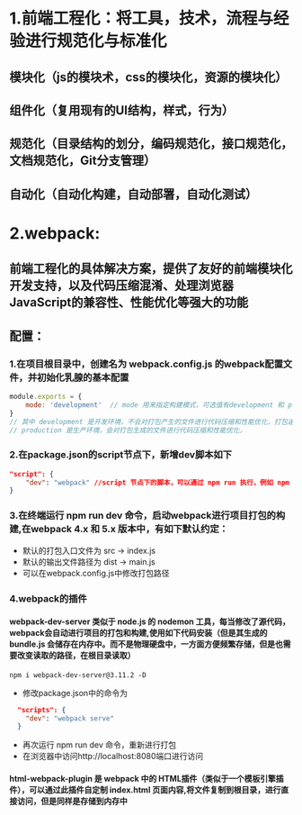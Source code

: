# 1.前端工程化：将工具，技术，流程与经验进行规范化与标准化
## 模块化（js的模块术，css的模块化，资源的模块化）
## 组件化（复用现有的UI结构，样式，行为）
## 规范化（目录结构的划分，编码规范化，接口规范化，文档规范化，Git分支管理）
## 自动化（自动化构建，自动部署，自动化测试）
# 2.webpack:
## 前端工程化的具体解决方案，提供了友好的前端模块化开发支持，以及代码压缩混淆、处理浏览器JavaScript的兼容性、性能优化等强大的功能
## 配置：
### 1.在项目根目录中，创建名为 webpack.config.js 的webpack配置文件，并初始化乳腺的基本配置
```JavaScript
module.exports = {
    mode: 'development'  // mode 用来指定构建模式，可选值有development 和 production
}
// 其中 development 是开发环境，不会对打包产生的文件进行代码压缩和性能优化，打包速度快，适合在开发阶段使用
// production 是生产环境，会对打包生成的文件进行代码压缩和性能优化，
```
### 2.在package.json的script节点下，新增dev脚本如下
```json
"script": {
    "dev": "webpack" //script 节点下的脚本，可以通过 npm run 执行，例如 npm run dev
}
```
### 3.在终端运行 npm run dev 命令，启动webpack进行项目打包的构建,在webpack 4.x 和 5.x 版本中，有如下默认约定：
- 默认的打包入口文件为 src -> index.js
- 默认的输出文件路径为 dist -> main.js 
- 可以在webpack.config.js中修改打包路径
### 4.webpack的插件
#### webpack-dev-server 类似于 node.js 的 nodemon 工具，每当修改了源代码，webpack会自动进行项目的打包和构建,使用如下代码安装（但是其生成的 bundle.js 会储存在内存中。而不是物理硬盘中，一方面方便频繁存储，但是也需要改变读取的路径，在根目录读取）
```shell
npm i webpack-dev-server@3.11.2 -D
```
- 修改package.json中的命令为
```json
  "scripts": {
    "dev": "webpack serve"
  }
```
- 再次运行 npm run dev 命令，重新进行打包
- 在浏览器中访问http://localhost:8080端口进行访问

#### html-webpack-plugin 是 webpack 中的 HTML插件（类似于一个模板引擎插件），可以通过此插件自定制 index.html 页面内容,将文件复制到根目录，进行直接访问，但是同样是存储到内存中